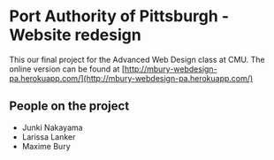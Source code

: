 Port Authority of Pittsburgh - Website redesign
===============================================

This our final project for the Advanced Web Design class at CMU. The online version can be found at [http://mbury-webdesign-pa.herokuapp.com/](http://mbury-webdesign-pa.herokuapp.com/)

People on the project
---------------------

- Junki Nakayama
- Larissa Lanker
- Maxime Bury


